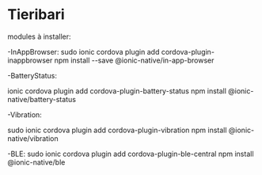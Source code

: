 # Tieribari

modules à installer:

-InAppBrowser:
sudo ionic cordova plugin add cordova-plugin-inappbrowser
npm install --save @ionic-native/in-app-browser

-BatteryStatus:

ionic cordova plugin add cordova-plugin-battery-status
npm install @ionic-native/battery-status

-Vibration:

sudo ionic cordova plugin add cordova-plugin-vibration
npm install @ionic-native/vibration


-BLE: 
sudo ionic cordova plugin add cordova-plugin-ble-central
npm install @ionic-native/ble


